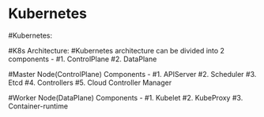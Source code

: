 # Kubernetes

#Kubernetes: 



#K8s Architecture: 
#Kubernetes architecture can be divided into 2 components -
#1. ControlPlane
#2. DataPlane

#Master Node(ControlPlane) Components -
#1. APIServer
#2. Scheduler
#3. Etcd
#4. Controllers
#5. Cloud Controller Manager

#Worker Node(DataPlane) Components -
#1. Kubelet
#2. KubeProxy
#3. Container-runtime
